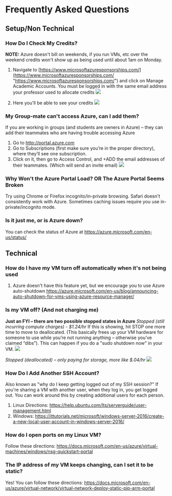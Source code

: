 # Frequently Asked Questions #


## Setup/Non Technical ##
### How Do I Check My Credits? ###
**NOTE:** Azure doesn't bill on weekends, if you run VMs, etc over the weekend credits won't show up as being used until about 1am on Monday.

1. Navigate to [https://www.microsoftazuresponsorships.com/](https://www.microsoftazuresponsorships.com/ "https://www.microsoftazuresponsorships.com/") and click on Manage Academic Accounts. You must be logged in with the same email address your professor used to allocate credits
	![](http://i.imgur.com/TiMQcMD.jpg)

2. Here you'll be able to see your credits
	![](http://i.imgur.com/QDmjvER.png)

### My Group-mate can't access Azure, can I add them? ###
If you are working in groups (and students are owners in Azure) – they can add their teammates who are having trouble accessing Azure 
1. Go to http://portal.azure.com 
2. Go to Subscriptions (first make sure you’re in the proper directory), where they’ll see one subscription. 
3. Click on it, then go to Access Control, and +ADD the email addresses of their teammates. (Which will send an invite email)
	![](http://i.imgur.com/0PtmZgB.jpg)

### Why Won't the Azure Portal Load? OR The Azure Portal Seems Broken ### 
Try using Chrome or Firefox incognito/in-private browsing. Safari doesn't consistently work with Azure. Sometimes caching issues require you use in-private/incognito mode.


### Is it just me, or is Azure down? ###
You can check the status of Azure at https://azure.microsoft.com/en-us/status/


## Technical ##

### How do I have my VM turn off automatically when it's not being used ###
1. Azure doesn't have this feature yet, but we encourage you to use Azure auto-shutdown https://azure.microsoft.com/en-us/blog/announcing-auto-shutdown-for-vms-using-azure-resource-manager/ 

### Is my VM off? (And not charging me) ###
**Just an FYI – there are two possible stopped states in Azure**
*Stopped (still incurring compute charges) - $1.24/hr*
If this is showing, hit STOP one more time to move to deallocated. (This basically frees up your VM hardware for someone to use while you’re not running anything – otherwise you’ve claimed “dibs”). This can happen if you do a "sudo shutdown now" in your VM. 
	![](http://i.imgur.com/1A3GUQ7.jpg)

*Stopped (deallocated) – only paying for storage, more like $.04/hr*
	![](http://i.imgur.com/PbfhnNS.jpg)

### How Do I Add Another SSH Account? ###
Also known as "why do I keep getting logged out of my SSH session?" If you're sharing a VM with another user, when they log in, you get logged out. You can work around this by creating additional users for each person.

1. Linux Directions: https://help.ubuntu.com/lts/serverguide/user-management.html 
2. Windows: https://ittutorials.net/microsoft/windows-server-2016/create-a-new-local-user-account-in-windows-server-2016/  

### How do I open ports on my Linux VM? ###
Follow these directions: https://docs.microsoft.com/en-us/azure/virtual-machines/windows/nsg-quickstart-portal 

### The IP address of my VM keeps changing, can I set it to be static? ###
Yes! You can follow these directions: https://docs.microsoft.com/en-us/azure/virtual-network/virtual-network-deploy-static-pip-arm-portal 